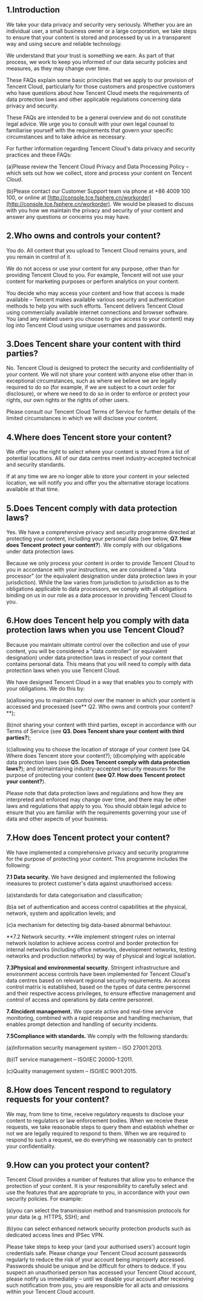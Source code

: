 ## 1.Introduction
We take your data privacy and security very seriously.  Whether you are an individual user, a small business owner or a large corporation, we take steps to ensure that your content is stored and processed by us in a transparent way and using secure and reliable technology. 

We understand that your trust is something we earn. As part of that process, we work to keep you informed of our data security policies and measures, as they may change over time.

These FAQs explain some basic principles that we apply to our provision of Tencent Cloud, particularly for those customers and prospective customers who have questions about how Tencent Cloud meets the requirements of data protection laws and other applicable regulations concerning data privacy and security.

These FAQs are intended to be a general overview and do not constitute legal advice.  We urge you to consult with your own legal counsel to familiarise yourself with the requirements that govern your specific circumstances and to take advice as necessary.

For further information regarding Tencent Cloud's data privacy and security practices and these FAQs:

(a)Please review the Tencent Cloud Privacy and Data Processing Policy – which sets out how we collect, store and process your content on Tencent Cloud. 

(b)Please contact our Customer Support team via phone at +86 4009 100 100, or online at [http://console.tce.fsphere.cn/workorder](http://console.tce.fsphere.cn/workorder). We would be pleased to discuss with you how we maintain the privacy and security of your content and answer any questions or concerns you may have.

## 2.Who owns and controls your content?
You do.  All content that you upload to Tencent Cloud remains yours, and you remain in control of it.

We do not access or use your content for any purpose, other than for providing Tencent Cloud to you. For example, Tencent will not use your content for marketing purposes or perform analytics on your content. 

You decide who may access your content and how that access is made available – Tencent makes available various security and authentication methods to help you with such efforts. Tencent delivers Tencent Cloud using commercially available internet connections and browser software. You (and any related users you choose to give access to your content) may log into Tencent Cloud using unique usernames and passwords. 

## 3.Does Tencent share your content with third parties?
No. Tencent Cloud is designed to protect the security and confidentiality of your content. We will not share your content with anyone else other than in exceptional circumstances, such as where we believe we are legally required to do so (for example, if we are subject to a court order for disclosure), or where we need to do so in order to enforce or protect your rights, our own rights or the rights of other users.  

Please consult our Tencent Cloud Terms of Service for further details of the limited circumstances in which we will disclose your content.

## 4.Where does Tencent store your content?

We offer you the right to select where your content is stored from a list of potential locations. All of our data centres meet industry-accepted technical and security standards. 

If at any time we are no longer able to store your content in your selected location, we will notify you and offer you the alternative storage locations available at that time. 

## 5.Does Tencent comply with data protection laws?

Yes.  We have a comprehensive privacy and security programme directed at protecting your content, including your personal data (see below, **Q7. How does Tencent protect your content?**). We comply with our obligations under data protection laws.

Because we only process your content in order to provide Tencent Cloud to you in accordance with your instructions, we are considered a "data processor" (or the equivalent designation under data protection laws in your jurisdiction). While the law varies from jurisdiction to jurisdiction as to the obligations applicable to data processors, we comply with all obligations binding on us in our role as a data processor in providing Tencent Cloud to you. 

## 6.How does Tencent help you comply with data protection laws when you use Tencent Cloud?

Because you maintain ultimate control over the collection and use of your content, you will be considered a "data controller" (or equivalent designation) under data protection laws in respect of your content that contains personal data. This means that you will need to comply with data protection laws when you use Tencent Cloud. 

We have designed Tencent Cloud in a way that enables you to comply with your obligations. We do this by: 

(a)allowing you to maintain control over the manner in which your content is accessed and processed (see** Q2. Who owns and controls your content?**);

(b)not sharing your content with third parties, except in accordance with our Terms of Service (see **Q3. Does Tencent share your content with third parties?**);

(c)allowing you to choose the location of storage of your content (see Q4. Where does Tencent store your content?);
(d)complying with applicable data protection laws (see **Q5. Does Tencent comply with data protection laws?**); and
(e)maintaining industry-accepted security measures for the purpose of protecting your content **(see Q7. How does Tencent protect your content?**).

Please note that data protection laws and regulations and how they are interpreted and enforced may change over time, and there may be other laws and regulations that apply to you. You should obtain legal advice to ensure that you are familiar with the requirements governing your use of data and other aspects of your business. 

## 7.How does Tencent protect your content? 

We have implemented a comprehensive privacy and security programme for the purpose of protecting your content. This programme includes the following: 

**7.1 Data security.** We have designed and implemented the following measures to protect customer's data against unauthorised access:  

(a)standards for data categorisation and classification;
 
(b)a set of authentication and access control capabilities at the physical, network, system and application levels; 
and 

(c)a mechanism for detecting big data-based abnormal behaviour. 

**7.2 Network security. **We implement stringent rules on internal network isolation to achieve access control and border protection for internal networks (including office networks, development networks, testing networks and production networks) by way of physical and logical isolation.

**7.3Physical and environmental security.** Stringent infrastructure and environment access controls have been implemented for Tencent Cloud's data centres based on relevant regional security requirements.  An access control matrix is established, based on the types of data centre personnel and their respective access privileges, to ensure effective management and control of access and operations by data centre personnel.

**7.4Incident management.** We operate active and real-time service monitoring, combined with a rapid response and handling mechanism, that enables prompt detection and handling of security incidents.

**7.5Compliance with standards.** We comply with the following standards: 

(a)Information security management system – ISO 27001:2013.

(b)IT service management – ISO/IEC 20000-1:2011.

(c)Quality management system – ISO/IEC 9001:2015. 

## 8.How does Tencent respond to regulatory requests for your content?

We may, from time to time, receive regulatory requests to disclose your content to regulators or law enforcement bodies. When we receive these requests, we take reasonable steps to query them and establish whether or not we are legally required to respond to them.  When we are required to respond to such a request, we do everything we reasonably can to protect your confidentiality.  

## 9.How can you protect your content?

Tencent Cloud provides a number of features that allow you to enhance the protection of your content. It is your responsibility to carefully select and use the features that are appropriate to you, in accordance with your own security policies. For example:

(a)you can select the transmission method and transmission protocols for your data (e.g. HTTPS, SSH); and

(b)you can select enhanced network security protection products such as dedicated access lines and IPSec VPN.

Please take steps to keep your (and your authorised users') account login credentials safe. Please change your Tencent Cloud account passwords regularly to reduce the risk of your account being improperly accessed. Passwords should be unique and be difficult for others to deduce. If you suspect an unauthorised person has accessed your Tencent Cloud account, please notify us immediately – until we disable your account after receiving such notification from you, you are responsible for all acts and omissions within your Tencent Cloud account. 